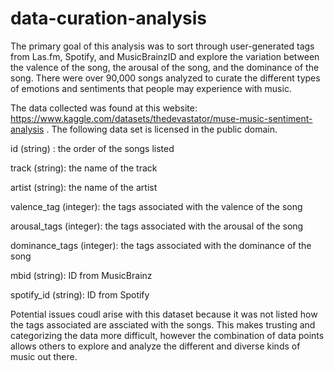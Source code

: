 # data-curation-analysis

The primary goal of this analysis was to sort through user-generated tags from Las.fm, Spotify, and MusicBrainzID and explore the variation between the valence of the song, the arousal of the song, and the dominance of the song. There were over 90,000 songs analyzed to curate the different types of emotions and sentiments that people may experience with music. 

The data collected was found at this website: https://www.kaggle.com/datasets/thedevastator/muse-music-sentiment-analysis . The following data set is licensed in the public domain. 

id (string) : the order of the songs listed 

track (string): the name of the track

artist (string): the name of the artist

valence_tag (integer): the tags associated with the valence of the song 

arousal_tags (integer): the tags associated with the arousal of the song 

dominance_tags (integer): the tags associated with the dominance of the song 

mbid (string): ID from MusicBrainz

spotify_id (string): ID from Spotify 

Potential issues coudl arise with this dataset because it was not listed how the tags associated are assciated with the songs. This makes trusting and categorizing the data more difficult, however the combination of data points allows others to explore and analyze the different and diverse kinds of music out there. 
